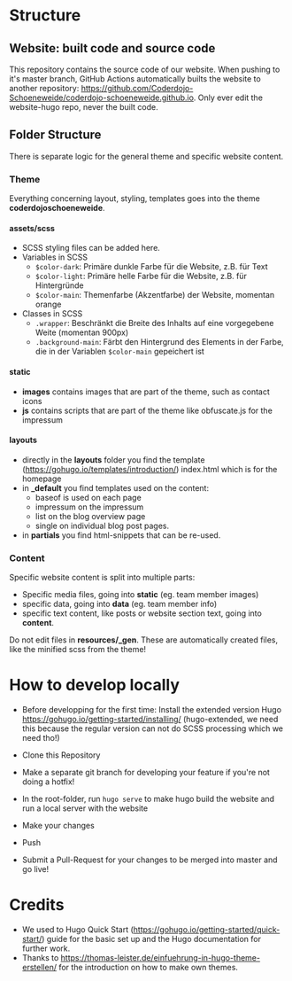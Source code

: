 # Structure

## Website: built code and source code
This repository contains the source code of our website. When pushing to it's master branch, GitHub Actions automatically builts the website to another repository: https://github.com/Coderdojo-Schoeneweide/coderdojo-schoeneweide.github.io. Only ever edit the website-hugo repo, never the built code.

## Folder Structure
There is separate logic for the general theme and specific website content. 

### Theme
Everything concerning layout, styling, templates goes into the theme **coderdojoschoeneweide**.

#### assets/scss
* SCSS styling files can be added here.
* Variables in SCSS
  * `$color-dark`: Primäre dunkle Farbe für die Website, z.B. für Text
  * `$color-light`: Primäre helle Farbe für die Website, z.B. für Hintergründe
  * `$color-main`: Themenfarbe (Akzentfarbe) der Website, momentan orange
* Classes in SCSS
  * `.wrapper`: Beschränkt die Breite des Inhalts auf eine vorgegebene Weite (momentan 900px)
  * `.background-main`: Färbt den Hintergrund des Elements in der Farbe, die in der Variablen `$color-main` gepeichert ist

#### static
* **images** contains images that are part of the theme, such as contact icons
* **js** contains scripts that are part of the theme like obfuscate.js for the impressum

#### layouts
* directly in the **layouts** folder you find the template (https://gohugo.io/templates/introduction/) index.html which is for the homepage
* in **\_default** you find templates used on the content:
  * baseof is used on each page
  * impressum on the impressum
  * list on the blog overview page
  * single on individual blog post pages.
* in **partials** you find html-snippets that can be re-used. 
  
### Content
Specific website content is split into multiple parts: 
* Specific media files, going into **static** (eg. team member images)
* specific data, going into **data** (eg. team member info)
* specific text content, like posts or website section text, going into **content**. 

Do not edit files in **resources/\_gen**. These are automatically created files, like the minified scss from the theme!

# How to develop locally
* Before developping for the first time: Install the extended version Hugo https://gohugo.io/getting-started/installing/ (hugo-extended, we need this because the regular version can not do SCSS processing which we need tho!)

* Clone this Repository
* Make a separate git branch for developing your feature if you're not doing a hotfix!
* In the root-folder, run `hugo serve` to make hugo build the website and run a local server with the website
* Make your changes
* Push
* Submit a Pull-Request for your changes to be merged into master and go live!

# Credits
* We used to Hugo Quick Start (https://gohugo.io/getting-started/quick-start/) guide for the basic set up and the Hugo documentation for further work.
* Thanks to https://thomas-leister.de/einfuehrung-in-hugo-theme-erstellen/ for the introduction on how to make own themes.
